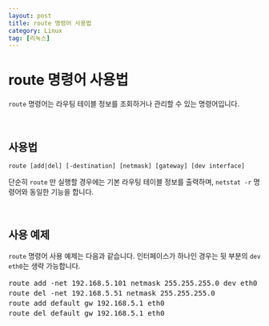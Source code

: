 ```yaml
---
layout: post
title: route 명령어 사용법
category: Linux
tag: [리눅스]
---
```

# route 명령어 사용법

`route` 명령어는 라우팅 테이블 정보를 조회하거나 관리할 수 있는 명령어입니다.

<br>

## 사용법

~~~
route [add|del] [-destination] [netmask] [gateway] [dev interface]
~~~

단순히 `route` 만 실행할 경우에는 기본 라우팅 테이블 정보를 출력하며, `netstat -r` 명령어와 동일한 기능을 합니다.

<br>

## 사용 예제 

`route` 명령어 사용 예제는 다음과 같습니다. 인터페이스가 하나인 경우는 뒷 부분의 `dev eth0`는 생략 가능합니다.

<pre class="prettyprint">
route add -net 192.168.5.101 netmask 255.255.255.0 dev eth0     # 네트워트 주소 설정
route del -net 192.168.5.51 netmask 255.255.255.0               # 설정된 네트워크 주소 삭제
route add default gw 192.168.5.1 eth0                           # 게이트웨이 등록
route del default gw 192.168.5.1 eth0                           # 게이트웨이 삭제
</pre>
